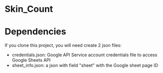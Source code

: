 # Skin_Count

# Dependencies
If you clone this project, you will need create 2 json files:

 - credentials.json: Google API Service account credentials file to access Google Sheets API
 - sheet_info.json: a json with field "sheet" with the Google sheet page ID